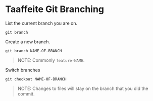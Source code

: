 # Taaffeite Git Branching

List the current branch you are on.

```
git branch
```

Create a new branch.

```
git branch NAME-OF-BRANCH
```

> NOTE: Commonly `feature-NAME`.

Switch branches

```
git checkout NAME-OF-BRANCH
```

> NOTE: Changes to files will stay on the branch that you did the commit.